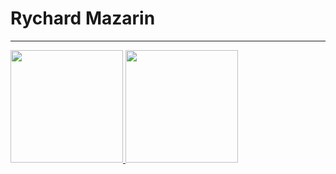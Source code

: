 <h1>Rychard Mazarin</h1>
<hr>


<div>
  <a href="https://github.com/rychardmazarin30">
  <img height="180em" src="https://github-readme-stats.vercel.app/api/top-langs/?rychardmazarin30&layout=compact&langs_count=7&theme=dracula"/>
  <img height="180em" src="https://github-readme-stats.vercel.app/api?username=rychardmazarin30&show_icons=true&theme=dracula&include_all_commits=true&count_private=true"/>
</div>
